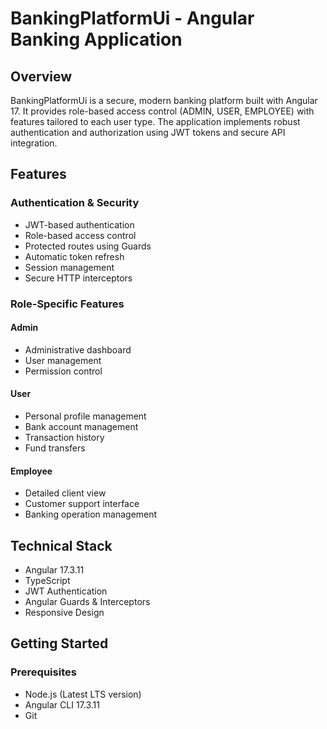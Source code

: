# BankingPlatformUi - Angular Banking Application

## Overview
BankingPlatformUi is a secure, modern banking platform built with Angular 17. It provides role-based access control (ADMIN, USER, EMPLOYEE) with features tailored to each user type. The application implements robust authentication and authorization using JWT tokens and secure API integration.

## Features

### Authentication & Security
- JWT-based authentication
- Role-based access control 
- Protected routes using Guards
- Automatic token refresh
- Session management
- Secure HTTP interceptors

### Role-Specific Features

#### Admin
- Administrative dashboard
- User management
- Permission control

#### User
- Personal profile management
- Bank account management 
- Transaction history
- Fund transfers

#### Employee
- Detailed client view
- Customer support interface
- Banking operation management

## Technical Stack
- Angular 17.3.11
- TypeScript
- JWT Authentication
- Angular Guards & Interceptors
- Responsive Design

## Getting Started

### Prerequisites
- Node.js (Latest LTS version)
- Angular CLI 17.3.11
- Git

```bash
